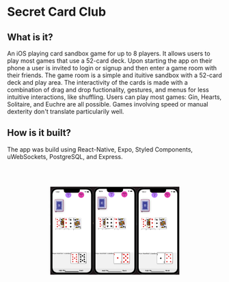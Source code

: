# Secret Card Club

## What is it?
An iOS playing card sandbox game for up to 8 players. It allows users to play most games that use a 52-card deck. Upon starting the app on their phone a user is invited to login or signup and then enter a game room with their friends. The game room is a simple and ituitive sandbox with a 52-card deck and play area. The interactivity of the cards is made with a combination of drag and drop fuctionality, gestures, and menus for less intuitive interactions, like shuffling. Users can play most games: Gin, Hearts, Solitaire, and Euchre are all possible. Games involving speed or manual dexterity don't translate particularily well. 

## How is it built?
The app was build using React-Native, Expo, Styled Components, uWebSockets, PostgreSQL, and Express. 

 <br/><br/>
  <p align="center"><img src="/profile/holdem.png" alt="card app image" width="60%" height="auto" />  </p>

<!--

**Here are some ideas to get you started:**

🙋‍♀️ A short introduction - what is your organization all about?
🌈 Contribution guidelines - how can the community get involved?
👩‍💻 Useful resources - where can the community find your docs? Is there anything else the community should know?
🍿 Fun facts - what does your team eat for breakfast?
🧙 Remember, you can do mighty things with the power of [Markdown](https://docs.github.com/github/writing-on-github/getting-started-with-writing-and-formatting-on-github/basic-writing-and-formatting-syntax)
-->
